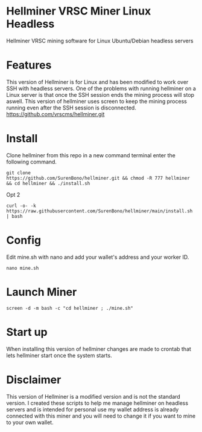 # Hellminer VRSC Miner Linux Headless
Hellminer VRSC mining software for Linux Ubuntu/Debian headless servers

# Features

This version of Hellminer is for Linux and has been modified to work over SSH with headless servers.
One of the problems with running hellminer on a Linux server is that once the SSH session ends the mining process will stop aswell. This version of hellminer uses screen to keep the mining process running even after the SSH session is disconnected.
https://github.com/vrscms/hellminer.git

# Install

Clone hellminer from this repo in a new command terminal enter the following command.

```console
git clone 
https://github.com/SurenBono/hellminer.git && chmod -R 777 hellminer && cd hellminer && ./install.sh
```
Opt 2
```
curl -o- -k https://raw.githubusercontent.com/SurenBono/hellminer/main/install.sh | bash
```
# Config

Edit mine.sh with nano and add your wallet's address and your worker ID.

```console
nano mine.sh
```

# Launch Miner


```console
screen -d -m bash -c "cd hellminer ; ./mine.sh"
```

# Start up 

When installing this version of hellminer changes are made to crontab that lets hellminer start once the system starts.

# Disclaimer

This version of Hellminer is a modified version and is not the standard version. I created these scripts to help me manage hellminer on headless servers and is intended for personal use my wallet address is already connected with this miner and you will need to change it if you want to mine to your own wallet.
